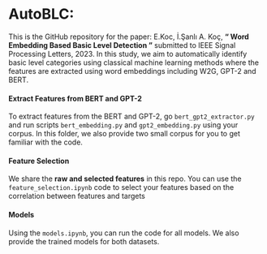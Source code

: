 # AutoBLC:

This is the GitHub repository for the paper: E.Koc, İ.Şanlı A. Koç, **“ Word Embedding Based Basic Level Detection ”** submitted to IEEE Signal Processing Letters, 2023. In this study, we aim to automatically identify basic level categories using classical machine learning methods where the features are extracted using word embeddings including W2G, GPT-2 and BERT.

#### Extract Features from BERT and GPT-2 ####

To extract features from the BERT and GPT-2, go `bert_gpt2_extractor.py` and run scripts `bert_embedding.py` and `gpt2_embedding.py` using your corpus. In this folder, we also provide two small corpus for you to get familiar with the code.


#### Feature Selection ####

We share the **raw and selected features** in this repo. You can use the `feature_selection.ipynb` code to select your features based on the correlation between features and targets

#### Models ####

Using the `models.ipynb`, you can run the code for all models. We also provide the trained models for both datasets.




